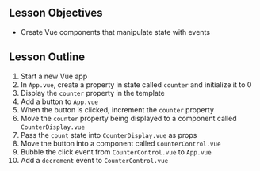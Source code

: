 ## Lesson Objectives

* Create Vue components that manipulate state with events

## Lesson Outline

1. Start a new Vue app
2. In `App.vue`, create a property in state called `counter` and initialize it to 0
3. Display the `counter` property in the template
4. Add a button to `App.vue`
5. When the button is clicked, increment the `counter` property
6. Move the `counter` property being displayed to a component called `CounterDisplay.vue`
7. Pass the `count` state into `CounterDisplay.vue` as props
8. Move the button into a component called `CounterControl.vue`
9. Bubble the click event from `CounterControl.vue` to `App.vue`
10. Add a `decrement` event to `CounterControl.vue`
